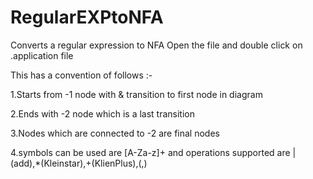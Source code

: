 # RegularEXPtoNFA
Converts a regular expression to NFA
Open the file and double click on .application file

This has a convention of follows :-

1.Starts from -1 node with & transition to first node in diagram

2.Ends with -2 node which is a last transition

3.Nodes which are connected to -2 are final nodes

4.symbols can be used are [A-Za-z]+ and operations supported are |(add),*(Kleinstar),+(KlienPlus),(,)
